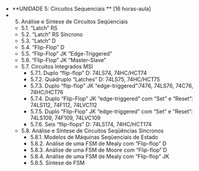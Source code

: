 * **UNIDADE 5: Circuitos Sequenciais ** [16 horas-aula]
* 5. Análise e Síntese de Circuitos Seqüenciais 
	* 5.1. “Latch” RS 
	* 5.2. “Latch” RS Síncrono 
	* 5.3. “Latch” D 
	* 5.4. “Flip-Flop” D 
	* 5.5. “Flip-Flop” JK “Edge-Triggered” 
	* 5.6. “Flip-Flop” JK “Master-Slave” 
	* 5.7. Circuitos Integrados MSI 
		* 5.7.1. Duplo “flip-flop” D: 74LS74, 74HC/HCT74 
		* 5.7.2. Quádruplo “Latches” D: 74LS75, 74HC/HCT75 
		* 5.7.3. Duplo “flip-flop” JK “edge-triggered”:7476, 74LS76, 74C76, 74HC/HCT76 
		* 5.7.4. Duplo “Flip-Flop” JK “edge-triggered” com “Set” e “Reset”: 74LS112, 74F112, 74LVC112 
		* 5.7.5. Duplo “Flip-Flop” JK “edge-triggered” com “Set” e “Reset”: 74LS109, 74F109, 74LVC109 
		* 5.7.6. Seis “flip-flops” D: 74LS174, 74HC/HCT174 
	* 5.8. Análise e Síntese de Circuitos Seqüências Síncronos 
		* 5.8.1. Modelos de Máquinas Seqüenciais de Estado 
        * 5.8.2. Análise de uma FSM de Mealy com “Flip-flop” D 
        * 5.8.3. Análise de uma FSM de Moore com “Flip-flop” D 
        * 5.8.4. Análise de uma FSM de Mealy com “Flip-flop” JK 
        * 5.8.5. Síntese de FSM 